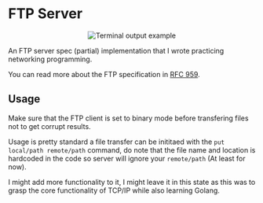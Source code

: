 # FTP Server

<p align="center">
  <img src="https://user-images.githubusercontent.com/127856937/232848518-e9205774-2839-4491-8d18-0c0ce730e5f2.png" alt="Terminal output example"/>
</p>

An FTP server spec (partial) implementation that I wrote practicing networking programming.

You can read more about the FTP specification in [RFC 959](https://www.rfc-editor.org/rfc/rfc959).

## Usage

Make sure that the FTP client is set to binary mode before transfering files not to get corrupt results.

Usage is pretty standard a file transfer can be inititaed with the `put local/path remote/path` command, do note that the file name and location is hardcoded in the code so server will ignore your `remote/path` (At least for now).

I might add more functionality to it, I might leave it in this state as this was to grasp the core functionality of TCP/IP while also learning Golang.
